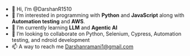 - 👋 Hi, I’m @DarshanR1510
- 👀 I’m interested in programming with **Python** and **JavaScript** along with **Automation testing** and **AWS**.
- 🌱 I’m currently learning **LLM** and **Agentic AI**
- 💞️ I’m looking to collaborate on Python, Selenium, Cypress, Automation testing, and ndroid development
- 📫 A way to reach me
Darshanramani1@gmail.com

<!---
DarshanR1510/DarshanR1510 is a ✨ special ✨ repository because its `README.md` (this file) appears on your GitHub profile.
You can click the Preview link to take a look at your changes.
--->
